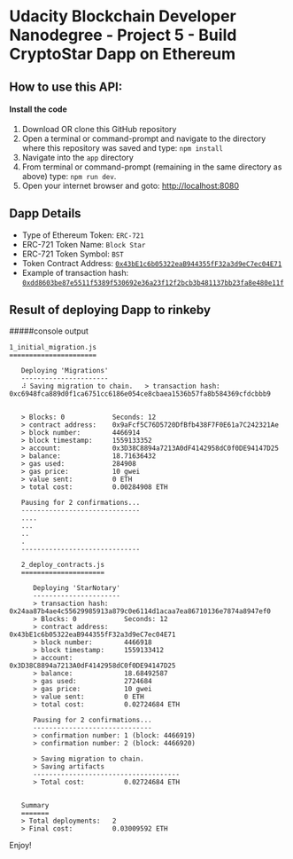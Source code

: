 # Udacity Blockchain Developer Nanodegree - Project 5 - Build CryptoStar Dapp on Ethereum

## How to use this API:

#### Install the code
1. Download OR clone this GitHub repository
2. Open a terminal or command-prompt and navigate to the directory where this repository was saved and type: `npm install`
3. Navigate into the `app` directory
4. From terminal or command-prompt (remaining in the same directory as above) type: `npm run dev`.
5. Open your internet browser and goto: [http://localhost:8080](http://localhost:8080)


## Dapp Details
* Type of Ethereum Token: `ERC-721`
* ERC-721 Token Name: `Block Star`
* ERC-721 Token Symbol: `BST`
* Token Contract Address: [`0x43bE1c6b05322eaB944355fF32a3d9eC7ec04E71`](https://rinkeby.etherscan.io/address/0x43be1c6b05322eab944355ff32a3d9ec7ec04e71)
* Example of transaction hash: [`0xdd8603be87e5511f5389f530692e36a23f12f2bcb3b481137bb23fa8e480e11f`](https://rinkeby.etherscan.io/tx/0xdd8603be87e5511f5389f530692e36a23f12f2bcb3b481137bb23fa8e480e11f)

## Result of deploying Dapp to rinkeby
#####console output
```$xslt
1_initial_migration.js
======================

   Deploying 'Migrations'
   ----------------------
   ⠼ Saving migration to chain.   > transaction hash:    0xc6948fca889d0f1ca6751cc6186e054ce8cbaea1536b57fa8b584369cfdcbbb9


   > Blocks: 0            Seconds: 12
   > contract address:    0x9aFcf5C76D5720DfBfb438F7F0E61a7C242321Ae
   > block number:        4466914
   > block timestamp:     1559133352
   > account:             0x3D38C8894a7213A0dF4142958dC0f0DE94147D25
   > balance:             18.71636432
   > gas used:            284908
   > gas price:           10 gwei
   > value sent:          0 ETH
   > total cost:          0.00284908 ETH

   Pausing for 2 confirmations...
   ------------------------------
   ....
   ...
   ..
   .
   ------------------------------
   
   2_deploy_contracts.js
   =====================
   
      Deploying 'StarNotary'
      ----------------------
      > transaction hash:    0x24aa87b4ae4c55629985913a879c0e6114d1acaa7ea86710136e7874a8947ef0
      > Blocks: 0            Seconds: 12
      > contract address:    0x43bE1c6b05322eaB944355fF32a3d9eC7ec04E71
      > block number:        4466918
      > block timestamp:     1559133412
      > account:             0x3D38C8894a7213A0dF4142958dC0f0DE94147D25
      > balance:             18.68492587
      > gas used:            2724684
      > gas price:           10 gwei
      > value sent:          0 ETH
      > total cost:          0.02724684 ETH
   
      Pausing for 2 confirmations...
      ------------------------------
      > confirmation number: 1 (block: 4466919)
      > confirmation number: 2 (block: 4466920)
   
      > Saving migration to chain.
      > Saving artifacts
      -------------------------------------
      > Total cost:          0.02724684 ETH
   
   
   Summary
   =======
   > Total deployments:   2
   > Final cost:          0.03009592 ETH
```

Enjoy!
